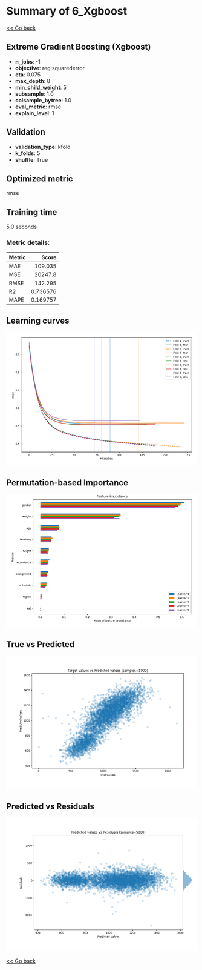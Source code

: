 # Summary of 6_Xgboost

[<< Go back](../README.md)


## Extreme Gradient Boosting (Xgboost)
- **n_jobs**: -1
- **objective**: reg:squarederror
- **eta**: 0.075
- **max_depth**: 8
- **min_child_weight**: 5
- **subsample**: 1.0
- **colsample_bytree**: 1.0
- **eval_metric**: rmse
- **explain_level**: 1

## Validation
 - **validation_type**: kfold
 - **k_folds**: 5
 - **shuffle**: True

## Optimized metric
rmse

## Training time

5.0 seconds

### Metric details:
| Metric   |        Score |
|:---------|-------------:|
| MAE      |   109.035    |
| MSE      | 20247.8      |
| RMSE     |   142.295    |
| R2       |     0.736576 |
| MAPE     |     0.169757 |



## Learning curves
![Learning curves](learning_curves.png)

## Permutation-based Importance
![Permutation-based Importance](permutation_importance.png)
## True vs Predicted

![True vs Predicted](true_vs_predicted.png)


## Predicted vs Residuals

![Predicted vs Residuals](predicted_vs_residuals.png)



[<< Go back](../README.md)
